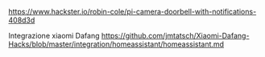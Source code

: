 https://www.hackster.io/robin-cole/pi-camera-doorbell-with-notifications-408d3d

Integrazione xiaomi Dafang
https://github.com/jmtatsch/Xiaomi-Dafang-Hacks/blob/master/integration/homeassistant/homeassistant.md
